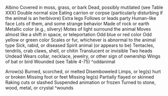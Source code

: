 Albino
Covered in moss, grass, or bark
Dead, possibly mutilated (see Table XXX)
Double normal size
Eating carrion or corpse (particularly disturbing if the animal is an herbivore)
Extra legs
Follows or leads party
Human-like face
Lots of them, and some strange behavior
Made of rock or earth
Metallic color (e.g., silvery)
Motes of light surround the animal
Moves almost like a shift in space, or teleportation
Odd blue or red color
Odd yellow or green color
Scales or fur, whichever is abnormal to the animal type
Sick, rabid, or diseased
Spirit animal (or appears to be)
Tentacles, tendrils, crab claws, shell, or chitin
Translucent or invisible
Two heads
Undead
Wears collar, necklace, jewelry, or other sign of ownership
Wings of bat or bird
Wounded (see Table 4-75)
^oddanimal



Arrow(s)
Burned, scorched, or melted
Disemboweled
Limps, or leg(s) hurt or broken
Missing foot or feet
Missing leg(s)
Partially flayed or skinned
Raking cuts or slashed
Suspended animation or frozen
Turned to stone, wood, metal, or crystal
^wounds

